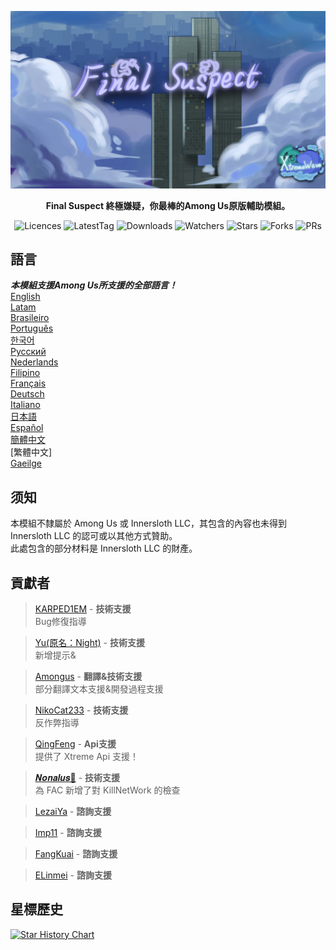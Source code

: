 <div align="center">

![FS-XW](Assets/LogoWithTeam.png)

**Final Suspect 終極嫌疑，你最棒的Among Us原版輔助模組。**

<img src="https://badgen.net/github/license/XtremeWave/FinalSuspect" alt="Licences">
<img src="https://badgen.net/github/tag/XtremeWave/FinalSuspect" alt="LatestTag">
<img src="https://badgen.net/github/assets-dl/XtremeWave/FinalSuspect" alt="Downloads">
<img src="https://badgen.net/github/watchers/XtremeWave/FinalSuspect" alt="Watchers">
<img src="https://badgen.net/github/stars/XtremeWave/FinalSuspect" alt="Stars">
<img src="https://badgen.net/github/forks/XtremeWave/FinalSuspect" alt="Forks">
<img src="https://badgen.net/github/prs/XtremeWave/FinalSuspect" alt="PRs">

</div>

## 語言
***本模組支援Among Us所支援的全部語言！***<br>
[English](README.md) <br>
[Latam](README_es_LA.md)<br>
[Brasileiro](README_pt_BR.md)<br>
[Português](README_pt.md)<br>
[한국어](README_ko.md)<br>
[Русский](README_ru.md)<br>
[Nederlands](README_nl.md)<br>
[Filipino](README_tl.md)<br>
[Français](README_fr.md)<br>
[Deutsch](README_de.md)<br>
[Italiano](README_it.md)<br>
[日本語](README_ja.md)<br>
[Español](README_es.md)<br>
[簡體中文](README_zh.md)<br>
[繁體中文]<br>
[Gaeilge](README_ga.md)<br>

## 须知
本模組不隸屬於 Among Us 或 Innersloth LLC，其包含的內容也未得到 Innersloth LLC 的認可或以其他方式贊助。<br>
此處包含的部分材料是 Innersloth LLC 的財產。

## 貢獻者
>[KARPED1EM](https://github.com/KARPED1EM) - **技術支援**<br>
>Bug修復指導

>[Yu(原名：Night)](https://github.com/Night-GUA) - **技術支援**<br>
>新增提示&

>[Amongus](https://github.com/XiezibanWrite) - **翻譯&技術支援**<br>
>部分翻譯文本支援&開發過程支援

>[NikoCat233](https://github.com/NikoCat233) - **技術支援**<br>
>反作弊指導

> [QingFeng](https://github.com/QingFeng-awa) - **Api支援**<br>
>提供了 Xtreme Api 支援！

>[𝑵𝒐𝒏𝒂𝒍𝒖𝒔🍥](https://github.com/Reborn5537) - **技術支援**<br>
>為 FAC 新增了對 KillNetWork 的檢查

>[LezaiYa](https://github.com/LezaiYa1) - **諮詢支援**

>[Imp11](https://github.com/dabao40) - **諮詢支援**

>[FangKuai](https://github.com/FangKuaiYa) - **諮詢支援**

>[ELinmei](https://github.com/linmeideli) - **諮詢支援**

## 星標歷史
[![Star History Chart](https://api.star-history.com/svg?repos=XtremeWave/FinalSuspect&type=Date)](https://star-history.com/#XtremeWave/FinalSuspect&Date)